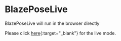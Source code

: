 # BlazePoseLive
BlazePoseLive will run in the browser directly

Please click [here](https://irfan925.github.io/BlazePoseLive/){:target="_blank"} for the live mode.

